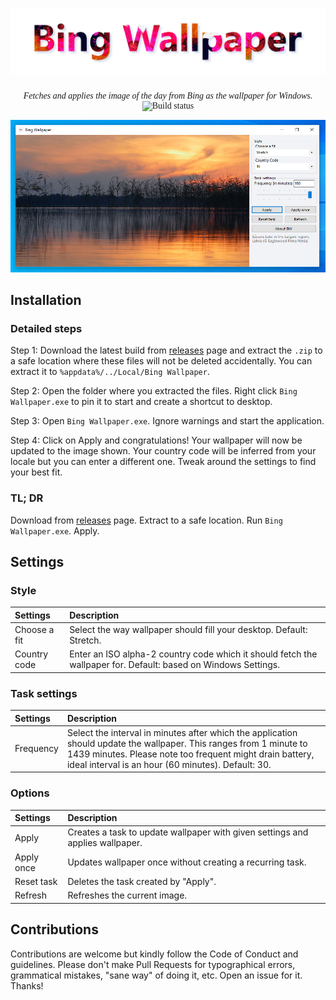 # ![Banner](./.github/graphics/banner.png)

<center style="font-family: 'Times New Roman';">
  <i>
    Fetches and applies the image of the day from Bing as the wallpaper for Windows.
  </i>
  <br>
  <img src="https://ci.appveyor.com/api/projects/status/huk5c0y25r4mrq10/branch/master?retina=true" alt="Build status"></img>
</center>

![Bing Wallpaper](./.github/images/BW.png)

## Installation

### Detailed steps

Step 1: Download the latest build from [releases](https://github.com/BingHomepage/BingWallpaper.Windows/releases) page and extract the `.zip` to a safe location where these files will not be deleted accidentally. You can extract it to `%appdata%/../Local/Bing Wallpaper`.

Step 2: Open the folder where you extracted the files. Right click `Bing Wallpaper.exe` to pin it to start and create a shortcut to desktop.

Step 3: Open `Bing Wallpaper.exe`. Ignore warnings and start the application.

Step 4: Click on Apply and congratulations! Your wallpaper will now be updated to the image shown. Your country code will be inferred from your locale but you can enter a different one. Tweak around the settings to find your best fit.

### TL; DR

Download from [releases](https://github.com/BingHomepage/BingWallpaper.Windows/releases) page. Extract to a safe location. Run `Bing Wallpaper.exe`. Apply.

## Settings

### Style

| Settings     | Description                                                                                                    |
| :----------- | :------------------------------------------------------------------------------------------------------------- |
| Choose a fit | Select the way wallpaper should fill your desktop. Default: Stretch.                                           |
| Country code | Enter an ISO alpha-2 country code which it should fetch the wallpaper for. Default: based on Windows Settings. |

### Task settings

| Settings  | Description                                                                                                                                                                                                                           |
| :-------- | :------------------------------------------------------------------------------------------------------------------------------------------------------------------------------------------------------------------------------------ |
| Frequency | Select the interval in minutes after which the application should update the wallpaper. This ranges from 1 minute to 1439 minutes. Please note too frequent might drain battery, ideal interval is an hour (60 minutes). Default: 30. |

### Options

| Settings   | Description                                                                   |
| :--------- | :---------------------------------------------------------------------------- |
| Apply      | Creates a task to update wallpaper with given settings and applies wallpaper. |
| Apply once | Updates wallpaper once without creating a recurring task.                     |
| Reset task | Deletes the task created by "Apply".                                          |
| Refresh    | Refreshes the current image.                                                  |

## Contributions

Contributions are welcome but kindly follow the Code of Conduct and guidelines. Please don't make Pull Requests for typographical errors, grammatical mistakes, "sane way" of doing it, etc. Open an issue for it. Thanks!
